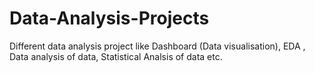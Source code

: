 # Data-Analysis-Projects
Different data analysis project like Dashboard (Data visualisation), EDA , Data analysis of data, Statistical Analsis of data etc.
